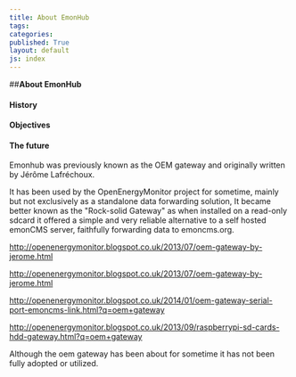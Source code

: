 ```yaml
---
title: About EmonHub
tags: 
categories: 
published: True
layout: default
js: index
---
```


##**About EmonHub**

#### History

#### Objectives

#### The future

Emonhub was previously known as the OEM gateway and originally written by Jérôme Lafréchoux. 

It has been used by the OpenEnergyMonitor project for sometime, mainly but not exclusively as a standalone data forwarding solution, It became better known as the "Rock-solid Gateway" as when installed on a read-only sdcard it offered a simple and very reliable alternative to a self hosted emonCMS server, faithfully forwarding data to emoncms.org.




http://openenergymonitor.blogspot.co.uk/2013/07/oem-gateway-by-jerome.html


http://openenergymonitor.blogspot.co.uk/2013/07/oem-gateway-by-jerome.html


http://openenergymonitor.blogspot.co.uk/2014/01/oem-gateway-serial-port-emoncms-link.html?q=oem+gateway


http://openenergymonitor.blogspot.co.uk/2013/09/raspberrypi-sd-cards-hdd-gateway.html?q=oem+gateway

Although the oem gateway has been about for sometime it has not been fully adopted or utilized. 
